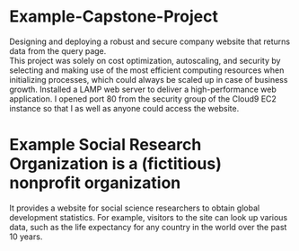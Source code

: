 # Example-Capstone-Project
Designing and deploying a robust and secure company website that returns data from the query page.  
This project was solely on cost optimization, autoscaling, and security by selecting and making use of the most efficient computing resources when initializing processes, which could always be scaled up in case of business growth.
Installed a LAMP web server to deliver a high-performance web application.
I opened port 80 from the security group of the Cloud9 EC2 instance so that I as well as anyone could access the website.

# Example Social Research Organization is a (fictitious) nonprofit organization 
It provides a website for social science researchers to obtain global development statistics. For example, visitors to the site can look up various data, such as the life expectancy for any country in the world over the past 10 years.
